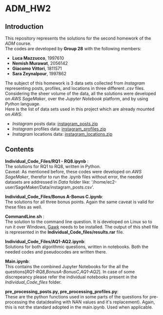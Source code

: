 # ADM_HW2 

## Introduction
This repository represents the solutions for the second homework of the *ADM* course.\
The codes are developed by **Group 28** with the following members:<br>

- **Luca Mazzucco**, 1997610<br>
- **Nemish Murawat**, 2056142<br>
- **Giacomo Vittori**, 1811571<br>
- **Sara Zeynalpour**, 1997862<br>

The subject of this homework is 3 data sets collected from *Instagram* representing posts, profiles, and locations in three different *.csv* files. Considering the sheer volume of the data, all the solutions were developed on *AWS SageMaker*, over the *Jupyter Notebook* platform, and by using *Python* language.<br>
Here is the list of data sets used in this project which are already mounted on *AWS*:
- *Instagram* posts data: [instagram_posts.zip](https://adm2022.s3.amazonaws.com/instagram_posts.zip)
- *Instagram* profiles data: [instagram_profiles.zip](https://adm2022.s3.amazonaws.com/instagram_profiles.zip)
- *Instagram* locations data: [instagram_locations.zip](https://adm2022.s3.amazonaws.com/instagram_locations.zip)


## Contents
**Individual_Code_Files/RQ1 - RQ8.ipynb** :<br> The solutions for RQ1 to RQ8, written in Python. <br>
Caveat: As mentioned before, these codes were developed on *AWS SageMaker*, therefor to run the .ipynb files without error, the needed datasets are addressed in *Data* folder like: '/home/ec2-user/SageMaker/Data/instagram_posts.csv'. <br>

**Individual_Code_Files/Bonus A-Bonus C.ipynb**:<br> The solutions for all three bonus points. Again the same caveat is valid for these files as well. <br>

**CommandLine.sh** :<br> The solution to the command line question. It is developed on Linux so to run it over Windows, [Gawk](https://gnuwin32.sourceforge.net/packages/gawk.htm) needs to be installed. The output of this shell file is represented in the **Individual_Code_files/results.rar** file.

**Individual_Code_Files/AQ1-AQ2.ipynb**:<br> Solutions for both algorithmic questions, written in notebooks. Both the needed codes and pseudocodes are written there. <br>

**Main.ipynb**:<br> This contains the combined Jupyter Notebooks for the all the questions[*RQ1-RQ8*,*BonusA-BonusC*,*AQ1-AQ2*]. In case of some discrepeancy please refer the individual notebooks present in the *Individual_Code_files* folder.

**pre_processing_posts.py, pre_processing_profiles.py**:<br> These are the python functions used in some parts of the questions for pre-processing the data(dealing with NAN values and it's replacement). Again, this is not the standard adopted in the main.ipynb. Used when applicable.

